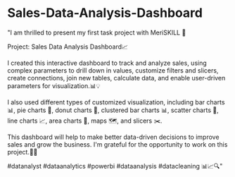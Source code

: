 # Sales-Data-Analysis-Dashboard

"I am thrilled to present my first task project with MeriSKILL 🚀

Project: Sales Data Analysis Dashboard📈

I created this interactive dashboard to track and analyze sales, using complex parameters to drill down in values, customize filters and slicers, create connections, join new tables, calculate data, and enable user-driven parameters for visualization.📊💡

I also used different types of customized visualization, including bar charts 📊, pie charts 🥧, donut charts 🍩, clustered bar charts 📊, scatter charts 🌟, line charts 📈, area charts 🌄, maps 🗺️, and slicers ✂️.

This dashboard will help to make better data-driven decisions to improve sales and grow the business. I'm grateful for the opportunity to work on this project.💼🌐

#datanalyst #dataanalytics #powerbi #dataanalysis #datacleaning 📊📈🔍"
